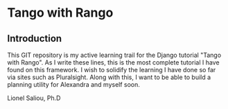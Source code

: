# Tango with Rango

## Introduction

This GIT repository is my active learning trail for the Django tutorial "Tango with Rango". 
As I write these lines, this is the most complete tutorial I have found on this framework. 
I wish to solidify the learning I have done so far via sites such as Pluralsight. 
Along with this, I want to be able to build a planning utility for Alexandra and myself
soon.


   Lionel Saliou, Ph.D

